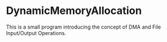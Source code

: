 # DynamicMemoryAllocation
 This is a small program introducing the concept of DMA and File Input/Output Operations.
